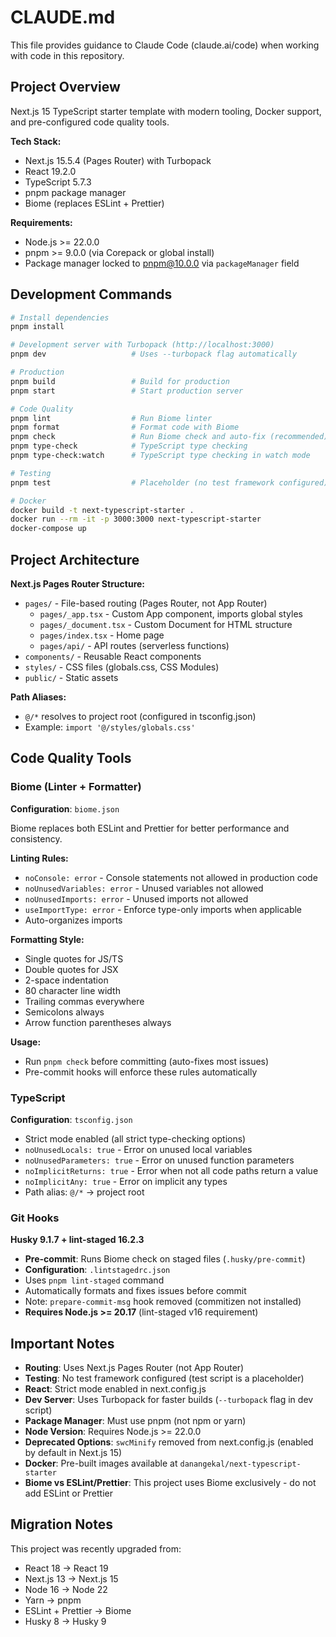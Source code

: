 # CLAUDE.md

This file provides guidance to Claude Code (claude.ai/code) when working with code in this repository.

## Project Overview

Next.js 15 TypeScript starter template with modern tooling, Docker support, and pre-configured code quality tools.

**Tech Stack:**
- Next.js 15.5.4 (Pages Router) with Turbopack
- React 19.2.0
- TypeScript 5.7.3
- pnpm package manager
- Biome (replaces ESLint + Prettier)

**Requirements:**
- Node.js >= 22.0.0
- pnpm >= 9.0.0 (via Corepack or global install)
- Package manager locked to pnpm@10.0.0 via `packageManager` field

## Development Commands

```bash
# Install dependencies
pnpm install

# Development server with Turbopack (http://localhost:3000)
pnpm dev                   # Uses --turbopack flag automatically

# Production
pnpm build                 # Build for production
pnpm start                 # Start production server

# Code Quality
pnpm lint                  # Run Biome linter
pnpm format                # Format code with Biome
pnpm check                 # Run Biome check and auto-fix (recommended)
pnpm type-check            # TypeScript type checking
pnpm type-check:watch      # TypeScript type checking in watch mode

# Testing
pnpm test                  # Placeholder (no test framework configured)

# Docker
docker build -t next-typescript-starter .
docker run --rm -it -p 3000:3000 next-typescript-starter
docker-compose up
```

## Project Architecture

**Next.js Pages Router Structure:**
- `pages/` - File-based routing (Pages Router, not App Router)
  - `pages/_app.tsx` - Custom App component, imports global styles
  - `pages/_document.tsx` - Custom Document for HTML structure
  - `pages/index.tsx` - Home page
  - `pages/api/` - API routes (serverless functions)
- `components/` - Reusable React components
- `styles/` - CSS files (globals.css, CSS Modules)
- `public/` - Static assets

**Path Aliases:**
- `@/*` resolves to project root (configured in tsconfig.json)
- Example: `import '@/styles/globals.css'`

## Code Quality Tools

### Biome (Linter + Formatter)

**Configuration**: `biome.json`

Biome replaces both ESLint and Prettier for better performance and consistency.

**Linting Rules:**
- `noConsole: error` - Console statements not allowed in production code
- `noUnusedVariables: error` - Unused variables not allowed
- `noUnusedImports: error` - Unused imports not allowed
- `useImportType: error` - Enforce type-only imports when applicable
- Auto-organizes imports

**Formatting Style:**
- Single quotes for JS/TS
- Double quotes for JSX
- 2-space indentation
- 80 character line width
- Trailing commas everywhere
- Semicolons always
- Arrow function parentheses always

**Usage:**
- Run `pnpm check` before committing (auto-fixes most issues)
- Pre-commit hooks will enforce these rules automatically

### TypeScript

**Configuration**: `tsconfig.json`

- Strict mode enabled (all strict type-checking options)
- `noUnusedLocals: true` - Error on unused local variables
- `noUnusedParameters: true` - Error on unused function parameters
- `noImplicitReturns: true` - Error when not all code paths return a value
- `noImplicitAny: true` - Error on implicit any types
- Path alias: `@/*` → project root

### Git Hooks

**Husky 9.1.7 + lint-staged 16.2.3**

- **Pre-commit**: Runs Biome check on staged files (`.husky/pre-commit`)
- **Configuration**: `.lintstagedrc.json`
- Uses `pnpm lint-staged` command
- Automatically formats and fixes issues before commit
- Note: `prepare-commit-msg` hook removed (commitizen not installed)
- **Requires Node.js >= 20.17** (lint-staged v16 requirement)

## Important Notes

- **Routing**: Uses Next.js Pages Router (not App Router)
- **Testing**: No test framework configured (test script is a placeholder)
- **React**: Strict mode enabled in next.config.js
- **Dev Server**: Uses Turbopack for faster builds (`--turbopack` flag in dev script)
- **Package Manager**: Must use pnpm (not npm or yarn)
- **Node Version**: Requires Node.js >= 22.0.0
- **Deprecated Options**: `swcMinify` removed from next.config.js (enabled by default in Next.js 15)
- **Docker**: Pre-built images available at `danangekal/next-typescript-starter`
- **Biome vs ESLint/Prettier**: This project uses Biome exclusively - do not add ESLint or Prettier

## Migration Notes

This project was recently upgraded from:
- React 18 → React 19
- Next.js 13 → Next.js 15
- Node 16 → Node 22
- Yarn → pnpm
- ESLint + Prettier → Biome
- Husky 8 → Husky 9
